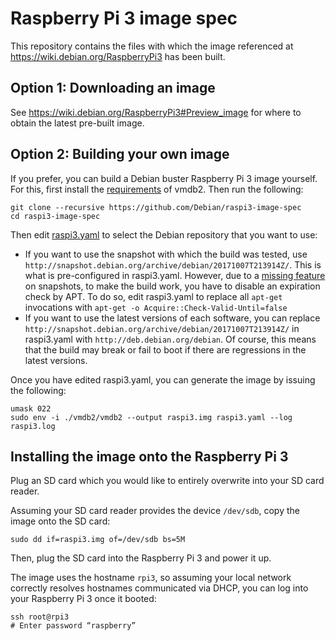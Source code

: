 # Raspberry Pi 3 image spec

This repository contains the files with which the image referenced at
https://wiki.debian.org/RaspberryPi3 has been built.

## Option 1: Downloading an image

See https://wiki.debian.org/RaspberryPi3#Preview_image for where to obtain the latest pre-built image.

## Option 2: Building your own image

If you prefer, you can build a Debian buster Raspberry Pi 3 image yourself. For
this, first install the
[requirements](https://github.com/larswirzenius/vmdb2/blob/master/README#getting-vmdb2)
of vmdb2. Then run the following:

```shell
git clone --recursive https://github.com/Debian/raspi3-image-spec
cd raspi3-image-spec
```

Then edit [raspi3.yaml](raspi3.yaml) to select the Debian repository that you
want to use:

- If you want to use the snapshot with which the build was tested, use
    `http://snapshot.debian.org/archive/debian/20171007T213914Z/`. This is what
    is pre-configured in raspi3.yaml. However, due to a [missing
    feature](https://bugs.debian.org/cgi-bin/bugreport.cgi?bug=763419) on
    snapshots, to make the build work, you have to disable an expiration check
    by APT. To do so, edit raspi3.yaml to replace all
    `apt-get` invocations with `apt-get -o Acquire::Check-Valid-Until=false`
- If you want to use the latest versions of each software, you can replace
    `http://snapshot.debian.org/archive/debian/20171007T213914Z/` in raspi3.yaml
    with `http://deb.debian.org/debian`. Of course, this means that the
    build may break or fail to boot if there are regressions in the latest
    versions.

Once you have edited raspi3.yaml, you can generate the image by
issuing the following:

```shell
umask 022
sudo env -i ./vmdb2/vmdb2 --output raspi3.img raspi3.yaml --log raspi3.log
```

## Installing the image onto the Raspberry Pi 3

Plug an SD card which you would like to entirely overwrite into your SD card reader.

Assuming your SD card reader provides the device `/dev/sdb`, copy the image onto the SD card:

```shell
sudo dd if=raspi3.img of=/dev/sdb bs=5M
```

Then, plug the SD card into the Raspberry Pi 3 and power it up.

The image uses the hostname `rpi3`, so assuming your local network correctly resolves hostnames communicated via DHCP, you can log into your Raspberry Pi 3 once it booted:

```shell
ssh root@rpi3
# Enter password “raspberry”
```

